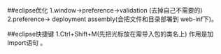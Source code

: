 ##eclipse优化
1.window->preference->validation (去掉自己不需要的)
2.preference-> deployment assembly(会把文件和目录部署到 web-inf下)。


##eclipse快捷键
1.Ctrl+Shift+M(先把光标放在需导入包的类名上) 作用是加Import语句 。